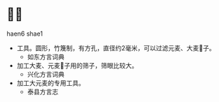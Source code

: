 # 𪎉筛
haen6 shae1
+ 工具。圆形，竹篾制，有方孔，直径约2毫米，可以过滤元麦、大麦𪎉子。
  * 如东方言词典
+ 加工大麦、元麦𪎉子用的筛子，筛眼比较大。
  * 兴化方言词典
+ 加工大元麦的专用工具。
  * 泰县方言志
